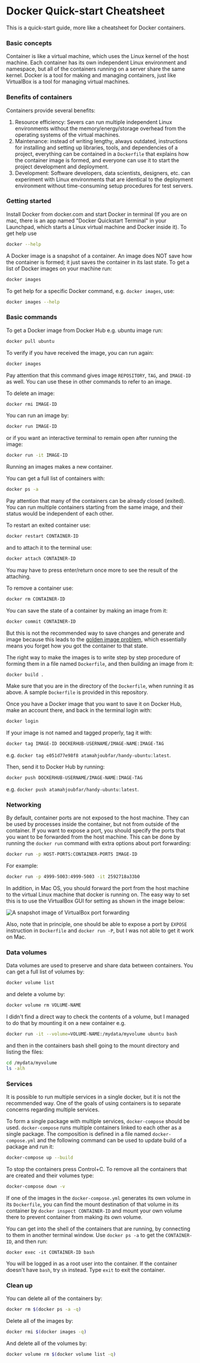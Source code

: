 # Docker Quick-start Cheatsheet
This is a quick-start guide, more like a cheatsheet for Docker containers.

### Basic concepts
Container is like a virtual machine, which uses the Linux kernel of the host machine. Each container has its own independent Linux environment and namespace, but all of the containers running on a server share the same kernel. Docker is a tool for making and managing containers, just like VirtualBox is a tool for managing virtual machines.

### Benefits of containers
Containers provide several benefits:
1. Resource efficiency: Severs can run multiple independent Linux environments without the memory/energy/storage overhead from the operating systems of the virtual machines.
2. Maintenance: instead of writing lengthy, always outdated, instructions for installing and setting up libraries, tools, and dependencies of a project, everything can be contained in a `Dockerfile` that explains how the container image is formed, and everyone can use it to start the project development and deployment.
3. Development: Software developers, data scientists, designers, etc. can experiment with Linux environments that are identical to the deployment environment without time-consuming setup procedures for test servers.

### Getting started
Install Docker from docker.com and start Docker in terminal (If you are on mac, there is an app named "Docker Quickstart Terminal" in your Launchpad, which starts a Linux virtual machine and Docker inside it). To get help use
```Bash
docker --help
```
A Docker image is a snapshot of a container. An image does NOT save how the container is formed; it just saves the container in its last state. To get a list of Docker images on your machine run:
```Bash
docker images
```
To get help for a specific Docker command, e.g. `docker images`, use:
```Bash
docker images --help
```

### Basic commands
To get a Docker image from Docker Hub e.g. ubuntu image run:
```Bash
docker pull ubuntu
```
To verify if you have received the image, you can run again:
```Bash
docker images
```
Pay attention that this command gives image `REPOSITORY`, `TAG`, and `IMAGE-ID` as well. You can use these in other commands to refer to an image.

To delete an image:
```Bash
docker rmi IMAGE-ID
```

You can run an image by:
```Bash
docker run IMAGE-ID
```
or if you want an interactive terminal to remain open after running the image:
```Bash
docker run -it IMAGE-ID
```
Running an images makes a new container. 

You can get a full list of containers with:
```Bash
docker ps -a
```
Pay attention that many of the containers can be already closed (exited). You can run multiple containers starting from the same image, and their status would be independent of each other.

To restart an exited container use:
```Bash
docker restart CONTAINER-ID
```
and to attach it to the terminal use:
```Bash
docker attach CONTAINER-ID
```
You may have to press enter/return once more to see the result of the attaching.

To remove a container use:
```Bash
docker rm CONTAINER-ID
```

You can save the state of a container by making an image from it:
```Bash
docker commit CONTAINER-ID
```
But this is not the recommended way to save changes and generate and image because this leads to the [golden image problem](http://stackoverflow.com/questions/26110828/should-i-use-dockerfiles-or-image-commits/3#3 "See this explanation on Stack Overflow"), which essentially means you forget how you got the container to that state.

The right way to make the images is to write step by step procedure of forming them in a file named `Dockerfile`, and then building an image from it:
```Bash
docker build .
```
Make sure that you are in the directory of the `Dockerfile`, when running it as above. A sample `Dockerfile` is provided in this repository.

Once you have a Docker image that you want to save it on Docker Hub, make an account there, and back in the terminal login with:
```Bash
docker login
```
If your image is not named and tagged properly, tag it with:
```Bash
docker tag IMAGE-ID DOCKERHUB-USERNAME/IMAGE-NAME:IMAGE-TAG
```
e.g. `docker tag e051d77e98f8 atamahjoubfar/handy-ubuntu:latest`.

Then, send it to Docker Hub by running:
```Bash
docker push DOCKERHUB-USERNAME/IMAGE-NAME:IMAGE-TAG
```
e.g. `docker push atamahjoubfar/handy-ubuntu:latest`.

### Networking
By default, container ports are not exposed to the host machine. They can be used by processes inside the container, but not from outside of the container. If you want to expose a port, you should specify the ports that you want to be forwarded from the host machine. This can be done by running the `docker run` command with extra options about port forwarding:
```Bash
docker run -p HOST-PORTS:CONTAINER-PORTS IMAGE-ID
```
For example:
```Bash
docker run -p 4999-5003:4999-5003 -it 2592718a33b0
```
In addition, in Mac OS, you should forward the port from the host machine to the virtual Linux machine that docker is running on. The easy way to set this is to use the VirtualBox GUI for setting as shown in the image below:

![A snapshot image of VirtualBox port forwarding](VirtualBox%20port%20forwarding.png "VirtualBox port forwarding")

Also, note that in principle, one should be able to expose a port by `EXPOSE` instruction in `Dockerfile` and `docker run -P`, but I was not able to get it work on Mac. 

### Data volumes
Data volumes are used to preserve and share data between containers. You can get a full list of volumes by:
```Bash
docker volume list
```
and delete a volume by:
```Bash
docker volume rm VOLUME-NAME
```

I didn't find a direct way to check the contents of a volume, but I managed to do that by mounting it on a new container e.g.
```Bash
docker run -it --volume=VOLUME-NAME:/mydata/myvolume ubuntu bash
```
and then in the containers bash shell going to the mount directory and listing the files:
```Bash
cd /mydata/myvolume
ls -alh
```

### Services
It is possible to run multiple services in a single docker, but it is not the recommended way. One of the goals of using containers is to separate concerns regarding multiple services. 

To form a single package with multiple services, `docker-compose` should be used. `docker-compose` runs multiple containers linked to each other as a single package. The composition is defined in a file named `docker-compose.yml` and the following command can be used to update build of a package and run it:
```Bash
docker-compose up --build
```
To stop the containers press Control+C. To remove all the containers that are created and their volumes type:
```Bash
docker-compose down -v
```

If one of the images in the `docker-compose.yml` generates its own volume in its `Dockerfile`, you can find the mount destination of that volume in its container by `docker inspect CONTAINER-ID` and mount your own volume there to prevent container from making its own volume.

You can get into the shell of the containers that are running, by connecting to them in another terminal window. Use `docker ps -a` to get the `CONTAINER-ID`, and then run:
```
docker exec -it CONTAINER-ID bash
```
You will be logged in as a root user into the container. If the container doesn't have `bash`, try `sh` instead. Type `exit` to exit the container.

### Clean up

You can delete all of the containers by:
```Bash
docker rm $(docker ps -a -q)
```
Delete all of the images by:
```Bash
docker rmi $(docker images -q)
```
And delete all of the volumes by:
```Bash
docker volume rm $(docker volume list -q)
```
